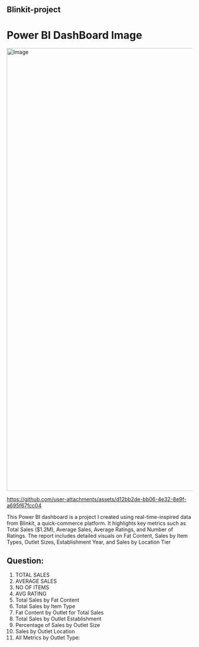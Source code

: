 ## Blinkit-project
# Power BI DashBoard Image
<img width="1920" height="1200" alt="Image" src="https://github.com/user-attachments/assets/61077093-78a4-4ca0-b9c4-a118fe0831c6" />

https://github.com/user-attachments/assets/d12bb2de-bb06-4e32-8e9f-a695f67fcc04

This Power BI dashboard is a project I created using real-time-inspired data from Blinkit, a quick-commerce platform. 
It highlights key metrics such as Total Sales ($1.2M), Average Sales, Average Ratings, and Number of Ratings. 
The report includes detailed visuals on Fat Content, Sales by Item Types, Outlet Sizes, Establishment Year, and Sales by Location Tier

## Question:
1. TOTAL SALES
2.  AVERAGE SALES
3.  NO OF ITEMS
4.  AVG RATING
5.  Total Sales by Fat Content
6.  Total Sales by Item Type
7.  Fat Content by Outlet for Total Sales
8.  Total Sales by Outlet Establishment
9.  Percentage of Sales by Outlet Size
10.  Sales by Outlet Location
11.  All Metrics by Outlet Type:
